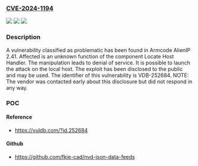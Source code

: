### [CVE-2024-1194](https://cve.mitre.org/cgi-bin/cvename.cgi?name=CVE-2024-1194)
![](https://img.shields.io/static/v1?label=Product&message=AlienIP&color=blue)
![](https://img.shields.io/static/v1?label=Version&message=%3D%202.41%20&color=brighgreen)
![](https://img.shields.io/static/v1?label=Vulnerability&message=CWE-404%20Denial%20of%20Service&color=brighgreen)

### Description

A vulnerability classified as problematic has been found in Armcode AlienIP 2.41. Affected is an unknown function of the component Locate Host Handler. The manipulation leads to denial of service. It is possible to launch the attack on the local host. The exploit has been disclosed to the public and may be used. The identifier of this vulnerability is VDB-252684. NOTE: The vendor was contacted early about this disclosure but did not respond in any way.

### POC

#### Reference
- https://vuldb.com/?id.252684

#### Github
- https://github.com/fkie-cad/nvd-json-data-feeds

